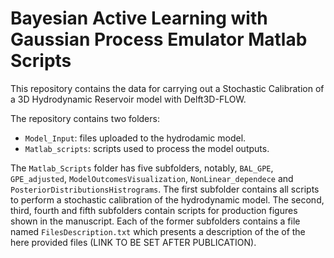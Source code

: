 # Bayesian Active Learning with Gaussian Process Emulator Matlab Scripts

This repository contains the data for carrying out a Stochastic Calibration of a 3D Hydrodynamic Reservoir model with Delft3D-FLOW.

The repository contains two folders:
- `Model_Input`: files uploaded to the hydrodamic model.
- `Matlab_scripts`: scripts used to process the model outputs.

The `Matlab_Scripts` folder has five subfolders, notably, `BAL_GPE`, `GPE_adjusted`, `ModelOutcomesVisualization`, `NonLinear_dependece` and `PosteriorDistributionsHistrograms`. The first subfolder contains all scripts to perform a stochastic calibration of the hydrodynamic model. The second, third, fourth and fifth subfolders contain scripts for production figures shown in the manuscript. Each of the former subfolders contains a file named `FilesDescription.txt` which presents a description of the of the here provided files (LINK TO BE SET AFTER PUBLICATION).
